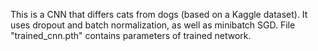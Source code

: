 This is a CNN that differs cats from dogs (based on a Kaggle dataset). It uses dropout and batch normalization, as well as minibatch SGD. File "trained_cnn.pth" contains parameters of trained network.